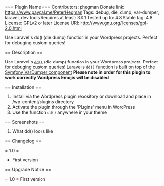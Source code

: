 === Plugin Name ===
Contributors: phegman 
Donate link: https://www.paypal.me/PeterHegman 
Tags: debug, die, dump, var-dumper, laravel, dev tools 
Requires at least: 3.0.1 
Tested up to: 4.8 
Stable tag: 4.8 
License: GPLv2 or later 
License URI: http://www.gnu.org/licenses/gpl-2.0.html 

Use Laravel's dd() (die dump) function in your Wordpress projects. Perfect for debuging custom queries!

== Description ==

Use Laravel's [`dd()`](https://laravel.com/docs/5.4/helpers#method-dd) (die dump) function in your Wordpress projects. Perfect for debuging custom queries! Laravel's `dd()` function is built on top of the [Symfony VarDumper component](http://symfony.com/doc/current/components/var_dumper.html) **Please note in order for this plugin to work correctly Wordpress Emojis will be disabled**

== Installation ==

1.  Install via the Wordpress plugin repository or download and place in /wp-content/plugins directory
2.  Activate the plugin through the \'Plugins\' menu in WordPress
3.  Use the function `dd()` anywhere in your theme

== Screenshots ==

1. What dd() looks like

== Changelog ==

= 1.0 =
* First version

== Upgrade Notice ==

= 1.0 =
First version
